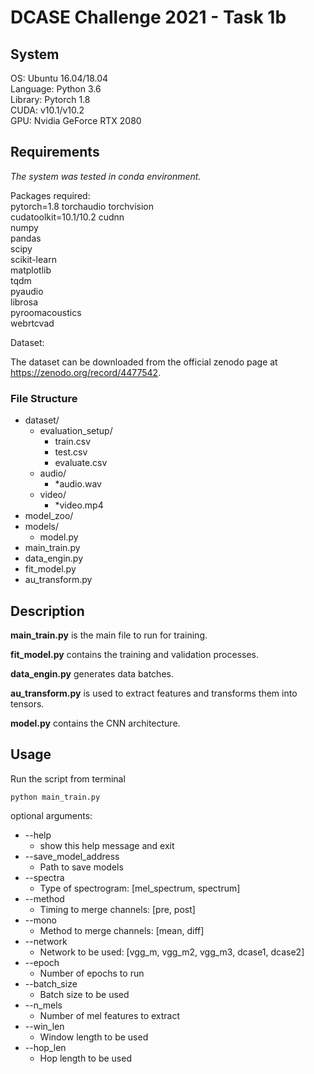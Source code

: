 # DCASE Challenge 2021 - Task 1b

## System

OS: Ubuntu 16.04/18.04  
Language: Python 3.6  
Library: Pytorch 1.8  
CUDA: v10.1/v10.2  
GPU: Nvidia GeForce RTX 2080

## Requirements
*The system was tested in conda environment.*

Packages required:  
pytorch=1.8 torchaudio torchvision  
cudatoolkit=10.1/10.2 cudnn  
numpy  
pandas  
scipy  
scikit-learn  
matplotlib  
tqdm  
pyaudio  
librosa  
pyroomacoustics  
webrtcvad  

Dataset:  

The dataset can be downloaded from the official zenodo page at https://zenodo.org/record/4477542.

### File Structure

* dataset/
    * evaluation_setup/
        * train.csv
        * test.csv
        * evaluate.csv
    * audio/
        * *audio.wav
    * video/
        * *video.mp4
* model_zoo/
* models/
    * model.py
* main_train.py
* data_engin.py
* fit_model.py
* au_transform.py

## Description

**main_train.py** is the main file to run for training.

**fit_model.py** contains the training and validation processes.

**data_engin.py** generates data batches.

**au_transform.py** is used to extract features and transforms them into tensors.

**model.py** contains the CNN architecture.

## Usage

Run the script from terminal  
  
    python main_train.py

optional arguments:
  * --help  
    * show this help message and exit  
  * --save_model_address  
    * Path to save models  
  * --spectra   
    * Type of spectrogram: [mel_spectrum, spectrum]  
  * --method  
    * Timing to merge channels: [pre, post]  
  * --mono  
    * Method to merge channels: [mean, diff]  
  * --network  
    * Network to be used: [vgg_m, vgg_m2, vgg_m3, dcase1, dcase2]
  * --epoch  
    * Number of epochs to run  
  * --batch_size  
    * Batch size to be used  
  * --n_mels  
    * Number of mel features to extract  
  * --win_len  
    * Window length to be used  
  * --hop_len  
    * Hop length to be used  